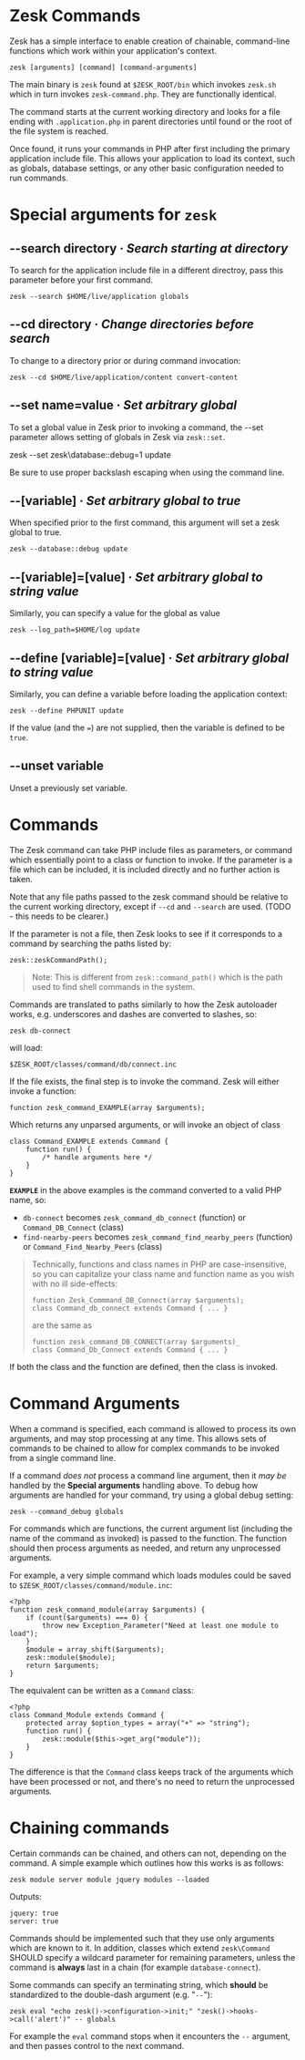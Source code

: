 # Zesk Commands

Zesk has a simple interface to enable creation of chainable, command-line functions which work within your application's context.

	zesk [arguments] [command] [command-arguments]
	
The main binary is `zesk` found at `$ZESK_ROOT/bin` which invokes `zesk.sh` which in turn invokes `zesk-command.php`. They are functionally identical.

The command starts at the current working directory and looks for a file ending with `.application.php` in parent directories until found or the root of the file system is reached.

Once found, it runs your commands in PHP after first including the primary application include file. This allows your application to load its context, such as globals, database settings, or any other basic configuration needed to run commands.

# Special arguments for `zesk`

## --search directory &middot; *Search starting at directory*

To search for the application include file in a different directroy, pass this parameter before your first command.

    zesk --search $HOME/live/application globals

## --cd directory &middot; *Change directories before search*

To change to a directory prior or during command invocation:

    zesk --cd $HOME/live/application/content convert-content

## --set name=value &middot; *Set arbitrary global*

To set a global value in Zesk prior to invoking a command, the --set parameter allows setting of globals in Zesk via `zesk::set`.

   zesk --set zesk\\database::debug=1 update

Be sure to use proper backslash escaping when using the command line.

## --[variable]  &middot; *Set arbitrary global to true*

When specified prior to the first command, this argument will set a zesk global to true.

	zesk --database::debug update
	
## --[variable]=[value]  &middot; *Set arbitrary global to string value*

Similarly, you can specify a value for the global as value

	zesk --log_path=$HOME/log update
	
## --define [variable]=[value]  &middot; *Set arbitrary global to string value*

Similarly, you can define a variable before loading the application context:

	zesk --define PHPUNIT update

If the value (and the `=`) are not supplied, then the variable is defined to be `true`.

## --unset variable

Unset a previously set variable.

# Commands

The Zesk command can take PHP include files as parameters, or command which essentially point to a class or function to invoke. If the parameter is a file which can be included, it is included directly and no further action is taken.

Note that any file paths passed to the zesk command should be relative to the current working directory, except if `--cd` and `--search` are used. (TODO - this needs to be clearer.)

If the parameter is not a file, then Zesk looks to see if it corresponds to a command by searching the paths listed by:

	zesk::zeskCommandPath();
	
> Note: This is different from `zesk::command_path()` which is the path used to find shell commands in the system.

Commands are translated to paths similarly to how the Zesk autoloader works, e.g. underscores and dashes are converted to slashes, so:

	zesk db-connect

will load:

	$ZESK_ROOT/classes/command/db/connect.inc
	
If the file exists, the final step is to invoke the command. Zesk will either invoke a function:

	function zesk_command_EXAMPLE(array $arguments);
	
Which returns any unparsed arguments, or will invoke an object of class

	class Command_EXAMPLE extends Command {
		function run() {
			/* handle arguments here */
		}
	}
	
**`EXAMPLE`** in the above examples is the command converted to a valid PHP name, so:

- `db-connect` becomes `zesk_command_db_connect` (function) or `Command_DB_Connect` (class)
- `find-nearby-peers` becomes `zesk_command_find_nearby_peers` (function) or `Command_Find_Nearby_Peers` (class)

> Technically, functions and class names in PHP are case-insensitive, so you can capitalize your class name and function name as you wish with no ill side-effects:
>
>     function Zesk_Commmand_DB_Connect(array $arguments);
>     class Command_db_connect extends Command { ... }
>
> are the same as
>
>     function zesk_command_DB_CONNECT(array $arguments)_
>     class Command_Db_Connect extends Command { ... }
>

If both the class and the function are defined, then the class is invoked.

# Command Arguments

When a command is specified, each command is allowed to process its own arguments, and may stop processing at any time. This allows sets of commands to be chained to allow for complex commands to be invoked from a single command line.

If a command *does not* process a command line argument, then it *may be* handled by the **Special arguments** handling above. To debug how arguments are handled for your command, try using a global debug setting:

	zesk --command_debug globals
	
For commands which are functions, the current argument list (including the name of the command as invoked) is passed to the function. The function should then process arguments as needed, and return any unprocessed arguments.

For example, a very simple command which loads modules could be saved to `$ZESK_ROOT/classes/command/module.inc`:

	<?php
	function zesk_command_module(array $arguments) {
		if (count($arguments) === 0) {
			throw new Exception_Parameter("Need at least one module to load");
		}
		$module = array_shift($arguments);
		zesk::module($module);
		return $arguments;
	}

The equivalent can be written as a `Command` class:

	<?php
	class Command_Module extends Command {
		protected array $option_types = array("+" => "string");
		function run() {
			zesk::module($this->get_arg("module"));
		}
	}

The difference is that the `Command` class keeps track of the arguments which have been processed or not, and there's no need to return the unprocessed arguments.

# Chaining commands

Certain commands can be chained, and others can not, depending on the command. A simple example which outlines how this works is as follows:

	zesk module server module jquery modules --loaded
	
Outputs:

	jquery: true
	server: true

Commands should be implemented such that they use only arguments which are known to it. In addition, classes which extend `zesk\Command` SHOULD specify a
wildcard parameter for remaining parameters, unless the command is **always** last in a chain (for example `database-connect`).

Some commands can specify an terminating string, which **should** be standardized to the double-dash argument (e.g. "`--`"):

	zesk eval "echo zesk()->configuration->init;" "zesk()->hooks->call('alert')" -- globals
	
For example the `eval` command stops when it encounters the `--` argument, and then passes control to the next command.
